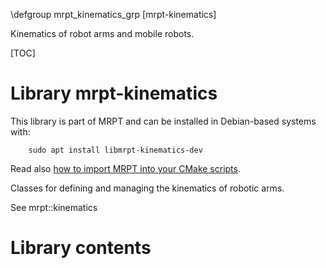 \defgroup mrpt_kinematics_grp [mrpt-kinematics]

Kinematics of robot arms and mobile robots.

[TOC]

# Library mrpt-kinematics

This library is part of MRPT and can be installed in Debian-based systems with:

		sudo apt install libmrpt-kinematics-dev

Read also [how to import MRPT into your CMake scripts](mrpt_from_cmake.html).

Classes for defining and managing the kinematics of robotic arms.

See mrpt::kinematics

# Library contents
